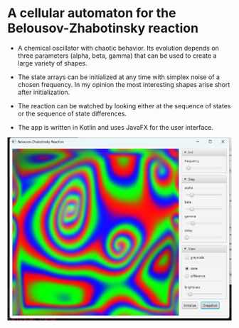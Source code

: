 
# A cellular automaton for the Belousov-Zhabotinsky reaction

- A chemical oscillator with chaotic behavior. Its evolution depends on 
  three parameters (alpha, beta, gamma) that can be used to create a large 
  variety of shapes.

- The state arrays can be initialized at any time with simplex noise of
  a chosen frequency. In my opinion the most interesting shapes arise 
  short after initialization.

- The reaction can be watched by looking either at the sequence of states 
  or the sequence of state differences.

- The app is written in Kotlin and uses JavaFX for the user interface.

![Image](Image.png)